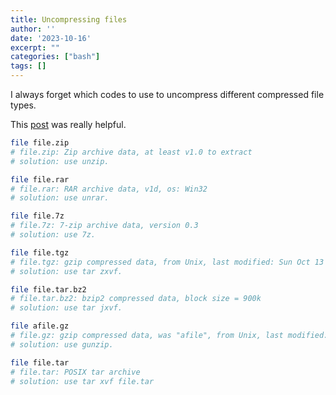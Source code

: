 ```yaml
---
title: Uncompressing files
author: ''
date: '2023-10-16'
excerpt: ""
categories: ["bash"]
tags: []
---
```


I always forget which codes to use to uncompress different compressed file types. 

This [post](https://unix.stackexchange.com/questions/94837/having-trouble-uncompressing-a-few-files) was really helpful.


```bash
file file.zip 
# file.zip: Zip archive data, at least v1.0 to extract
# solution: use unzip.

file file.rar 
# file.rar: RAR archive data, v1d, os: Win32
# solution: use unrar.

file file.7z 
# file.7z: 7-zip archive data, version 0.3
# solution: use 7z.

file file.tgz 
# file.tgz: gzip compressed data, from Unix, last modified: Sun Oct 13 01:14:43 2013
# solution: use tar zxvf.

file file.tar.bz2 
# file.tar.bz2: bzip2 compressed data, block size = 900k
# solution: use tar jxvf.

file afile.gz 
# file.gz: gzip compressed data, was "afile", from Unix, last modified: Sun Oct 13 01:10:19 2013
# solution: use gunzip.

file file.tar
# file.tar: POSIX tar archive
# solution: use tar xvf file.tar
```
